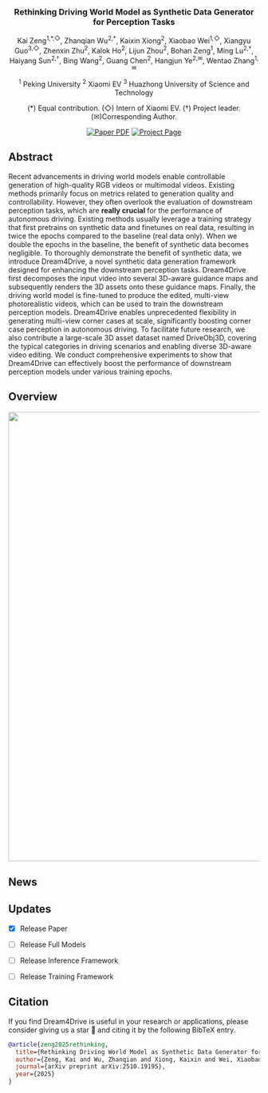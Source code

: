 <div align="center">
<h3>Rethinking Driving World Model as Synthetic Data Generator for Perception Tasks</h3>

Kai Zeng<sup>1,\*,◇</sup>, Zhanqian Wu<sup>2,*</sup>, Kaixin Xiong<sup>2</sup>, Xiaobao Wei<sup>1,◇</sup>, Xiangyu Guo<sup>3,◇</sup>, Zhenxin Zhu<sup>2</sup>, Kalok Ho<sup>2</sup>, Lijun Zhou<sup>2</sup>, Bohan Zeng<sup>1</sup>, Ming Lu<sup>2,†</sup>, Haiyang Sun<sup>2,†</sup>, Bing Wang<sup>2</sup>, Guang Chen<sup>2</sup>, Hangjun Ye<sup>2,✉</sup>, Wentao Zhang<sup>1,✉</sup>

<sup>1</sup>  Peking University
<sup>2</sup>  Xiaomi EV 
<sup>3</sup>  Huazhong University of Science and Technology

(\*) Equal contribution. (◇) Intern of Xiaomi EV. (†) Project leader. (✉)Corresponding Author.

<!-- 等arxiv的地址 -->
<a href="https://arxiv.org/abs/2510.19195"><img src='https://img.shields.io/badge/arXiv-Dream4Drive-red' alt='Paper PDF'></a>
<a href="https://wm-research.github.io/Dream4Drive/"><img src='https://img.shields.io/badge/Project_Page-Dream4Drive-green' alt='Project Page'></a>
</div>


<!-- ## Introduction -->
## Abstract
Recent advancements in driving world models enable controllable generation of high-quality RGB videos or multimodal videos. 
Existing methods primarily focus on metrics related to generation quality and controllability. 
However, they often overlook the evaluation of downstream perception tasks, which are <b>really crucial</b> for the performance of autonomous driving. 
Existing methods usually leverage a training strategy that first pretrains on synthetic data and finetunes on real data, resulting in twice the epochs compared to the baseline (real data only). 
When we double the epochs in the baseline, the benefit of synthetic data becomes negligible.
To thoroughly demonstrate the benefit of synthetic data, we introduce Dream4Drive, a novel synthetic data generation framework designed for enhancing the downstream perception tasks.
Dream4Drive first decomposes the input video into several 3D-aware guidance maps and subsequently renders the 3D assets onto these guidance maps.
Finally, the driving world model is fine-tuned to produce the edited, multi-view photorealistic videos, which can be used to train the downstream perception models.
Dream4Drive enables unprecedented flexibility in generating multi-view corner cases at scale, significantly boosting corner case perception in autonomous driving. 
To facilitate future research, we also contribute a large-scale 3D asset dataset named DriveObj3D, covering the typical categories in driving scenarios and enabling diverse 3D-aware video editing.
We conduct comprehensive experiments to show that Dream4Drive can effectively boost the performance of downstream perception models under various training epochs.

## Overview
<div align="center">
<img src="assets/overview.png" width="900">
</div>

## News
<!-- `[2025/06/18]` [ArXiv](https://arxiv.org/abs/2506.07497) paper release. Models/Code are coming soon. Please stay tuned! ☕️ -->

## Updates
- [x] Release Paper   
- [ ] Release Full Models  
- [ ] Release Inference Framework 
- [ ] Release Training Framework 


## Citation
If you find Dream4Drive is useful in your research or applications, please consider giving us a star 🌟 and citing it by the following BibTeX entry.

```bibtex
@article{zeng2025rethinking,
  title={Rethinking Driving World Model as Synthetic Data Generator for Perception Tasks},
  author={Zeng, Kai and Wu, Zhanqian and Xiong, Kaixin and Wei, Xiaobao and Guo, Xiangyu and Zhu, Zhenxin and Ho, Kalok and Zhou, Lijun and Zeng, Bohan and Lu, Ming and others},
  journal={arXiv preprint arXiv:2510.19195},
  year={2025}
}
```